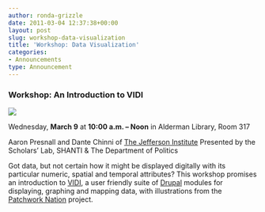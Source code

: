 ```yaml
---
author: ronda-grizzle
date: 2011-03-04 12:37:38+00:00
layout: post
slug: workshop-data-visualization
title: 'Workshop: Data Visualization'
categories:
- Announcements
type: Announcement
---
```


### Workshop: An Introduction to VIDI


[![](http://static.scholarslab.org/wp-content/uploads/2011/03/qthomasbower_vizwkshop-224x300.jpg)](http://www.scholarslab.org/slab-events/workshop-data-visualization/attachment/qthomasbower_vizwkshop/)

Wednesday, **March 9** at **10:00 a.m. – Noon**
in Alderman Library, Room 317

Aaron Presnall and Dante Chinni of [The Jefferson Institute](http://www.jeffersoninst.org/)
Presented by the Scholars’ Lab, SHANTI & The Department of Politics

Got data, but not certain how it might be displayed digitally with its particular numeric, spatial and temporal attributes? This workshop promises an introduction to [VIDI](http://www.dataviz.org/), a user friendly suite of [Drupal](http://drupal.org/) modules for displaying, graphing and mapping data, with illustrations from the [Patchwork Nation](http://www.patchworknation.org/) project.
